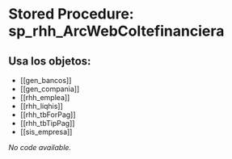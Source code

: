 # Stored Procedure: sp_rhh_ArcWebColtefinanciera

## Usa los objetos:
- [[gen_bancos]]
- [[gen_compania]]
- [[rhh_emplea]]
- [[rhh_liqhis]]
- [[rhh_tbForPag]]
- [[rhh_tbTipPag]]
- [[sis_empresa]]

*No code available.*
